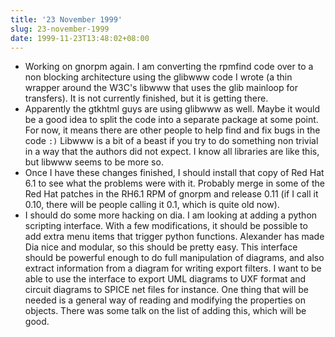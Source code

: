 ```yaml
---
title: '23 November 1999'
slug: 23-november-1999
date: 1999-11-23T13:48:02+08:00
---
```


-   Working on gnorpm again. I am converting the rpmfind
    code over to a non blocking architecture using the glibwww
    code I wrote (a thin wrapper around the W3C\'s libwww that
    uses the glib mainloop for transfers). It is not currently
    finished, but it is getting there.
-   Apparently the gtkhtml guys are using glibwww as well.
    Maybe it would be a good idea to split the code into a
    separate package at some point. For now, it means there are
    other people to help find and fix bugs in the code
    `:)` Libwww is a bit of a beast if you try to do
    something non trivial in a way that the authors did not
    expect. I know all libraries are like this, but libwww
    seems to be more so.
-   Once I have these changes finished, I should install
    that copy of Red Hat 6.1 to see what the problems were with
    it. Probably merge in some of the Red Hat patches in the
    RH6.1 RPM of gnorpm and release 0.11 (if I call it 0.10,
    there will be people calling it 0.1, which is quite old
    now).
-   I should do some more hacking on dia. I am looking at
    adding a python scripting interface. With a few
    modifications, it should be possible to add extra menu items
    that trigger python functions. Alexander has made Dia nice
    and modular, so this should be pretty easy. This interface
    should be powerful enough to do full manipulation of
    diagrams, and also extract information from a diagram for
    writing export filters. I want to be able to use the
    interface to export UML diagrams to UXF format and circuit
    diagrams to SPICE net files for instance. One thing that
    will be needed is a general way of reading and modifying the
    properties on objects. There was some talk on the list of
    adding this, which will be good.
